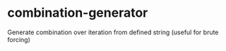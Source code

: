# combination-generator
Generate combination over iteration from defined string (useful for brute forcing)
